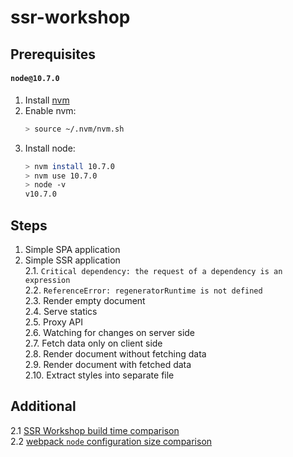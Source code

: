 # ssr-workshop

## Prerequisites

#### `node@10.7.0`

1. Install [nvm](https://github.com/creationix/nvm#install-script)
2. Enable nvm:
    ```bash
    > source ~/.nvm/nvm.sh
    ```
3. Install node:
    ```bash
    > nvm install 10.7.0
    > nvm use 10.7.0
    > node -v
    v10.7.0
    ```

## Steps

1. Simple SPA application   
2. Simple SSR application  
2.1. `Critical dependency: the request of a dependency is an expression`  
2.2. `ReferenceError: regeneratorRuntime is not defined`  
2.3. Render empty document  
2.4. Serve statics  
2.5. Proxy API  
2.6. Watching for changes on server side  
2.7. Fetch data only on client side  
2.8. Render document without fetching data  
2.9. Render document with fetched data  
2.10. Extract styles into separate file

## Additional
2.1 [SSR Workshop build time comparison](https://gist.github.com/jakwuh/6638344023ea17a1863a899dacdf686c)  
2.2 [webpack `node` configuration size comparison](https://gist.github.com/jakwuh/cb157f8dd5739006737e897e28b29707) 
